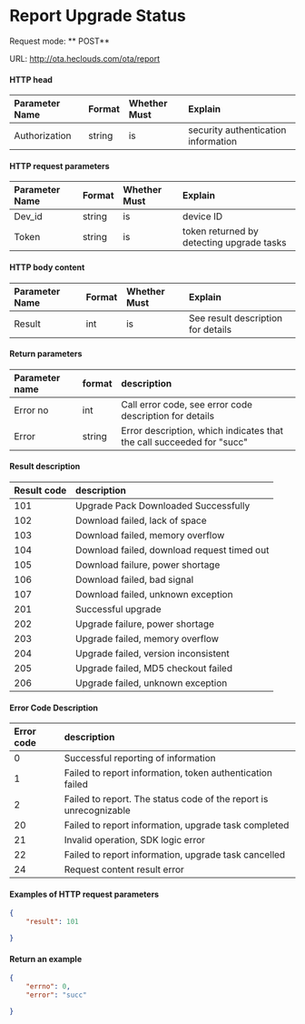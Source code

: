 # Report Upgrade Status

Request mode: ** POST**

URL: http://ota.heclouds.com/ota/report

#### HTTP head
Parameter Name | Format | Whether Must | Explain
:- | :- | :- | :- 
Authorization | string | is | security authentication information


#### HTTP request parameters
Parameter Name | Format | Whether Must | Explain
:- | :- | :- | :- 
Dev_id | string | is | device ID
Token | string | is | token returned by detecting upgrade tasks

#### HTTP body content
Parameter Name | Format | Whether Must | Explain
:- | :- | :- | :- 
Result | int | is | See result description for details

#### Return parameters
Parameter name | format | description
:- | :- | :- 
Error no | int | Call error code, see error code description for details
Error | string | Error description, which indicates that the call succeeded for "succ"


#### Result description
Result code | description
:- | :-
101 | Upgrade Pack Downloaded Successfully
102 | Download failed, lack of space
103 | Download failed, memory overflow
104 | Download failed, download request timed out
105 | Download failure, power shortage
106 | Download failed, bad signal
107 | Download failed, unknown exception
201 | Successful upgrade
202 | Upgrade failure, power shortage
203 | Upgrade failed, memory overflow
204 | Upgrade failed, version inconsistent
205 | Upgrade failed, MD5 checkout failed
206 | Upgrade failed, unknown exception

#### Error Code Description
Error code | description
:- | :-
0 | Successful reporting of information
1 | Failed to report information, token authentication failed
2 | Failed to report. The status code of the report is unrecognizable
20 | Failed to report information, upgrade task completed
21 | Invalid operation, SDK logic error
22 | Failed to report information, upgrade task cancelled
24 | Request content result error


#### Examples of HTTP request parameters

```json
{
    "result": 101

}
```

#### Return an example


```json
{
    "errno": 0,
    "error": "succ"

}
```